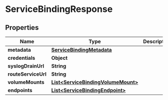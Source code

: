 # ServiceBindingResponse

## Properties
Name | Type | Description | Notes
------------ | ------------- | ------------- | -------------
**metadata** | [**ServiceBindingMetadata**](ServiceBindingMetadata.md) |  |  [optional]
**credentials** | **Object** |  |  [optional]
**syslogDrainUrl** | **String** |  |  [optional]
**routeServiceUrl** | **String** |  |  [optional]
**volumeMounts** | [**List&lt;ServiceBindingVolumeMount&gt;**](ServiceBindingVolumeMount.md) |  |  [optional]
**endpoints** | [**List&lt;ServiceBindingEndpoint&gt;**](ServiceBindingEndpoint.md) |  |  [optional]
